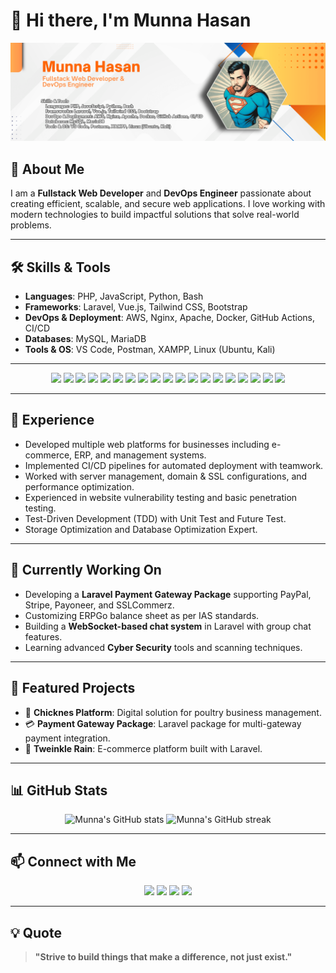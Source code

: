 # 👋 Hi there, I'm Munna Hasan

<p align="center">
  <img src="https://raw.githubusercontent.com/programmermunna/programmermunna/main/banner.png" alt="Munna | Fullstack Web Developer & DevOps Engineer" />
</p>

## 🚀 About Me

I am a **Fullstack Web Developer** and **DevOps Engineer** passionate about creating efficient, scalable, and secure web applications. I love working with modern technologies to build impactful solutions that solve real-world problems.

---

## 🛠️ Skills & Tools

- **Languages**: PHP, JavaScript, Python, Bash
- **Frameworks**: Laravel, Vue.js, Tailwind CSS, Bootstrap
- **DevOps & Deployment**: AWS, Nginx, Apache, Docker, GitHub Actions, CI/CD
- **Databases**: MySQL, MariaDB
- **Tools & OS**: VS Code, Postman, XAMPP, Linux (Ubuntu, Kali)

---

<p align="center">
  <img src="https://img.shields.io/badge/PHP-777BB4?style=for-the-badge&logo=php&logoColor=white" />
  <img src="https://img.shields.io/badge/Laravel-FF2D20?style=for-the-badge&logo=laravel&logoColor=white" />
  <img src="https://img.shields.io/badge/JavaScript-F7DF1E?style=for-the-badge&logo=javascript&logoColor=black" />
  <img src="https://img.shields.io/badge/Vue.js-42b883?style=for-the-badge&logo=vue.js&logoColor=white" />
  <img src="https://img.shields.io/badge/TailwindCSS-06B6D4?style=for-the-badge&logo=tailwindcss&logoColor=white" />
  <img src="https://img.shields.io/badge/Bootstrap-7952B3?style=for-the-badge&logo=bootstrap&logoColor=white" />
  <img src="https://img.shields.io/badge/MySQL-005C84?style=for-the-badge&logo=mysql&logoColor=white" />
  <img src="https://img.shields.io/badge/MariaDB-003545?style=for-the-badge&logo=mariadb&logoColor=white" />
  <img src="https://img.shields.io/badge/Python-3776AB?style=for-the-badge&logo=python&logoColor=white" />
  <img src="https://img.shields.io/badge/Bash-4EAA25?style=for-the-badge&logo=gnubash&logoColor=white" />
  <img src="https://img.shields.io/badge/AWS-232F3E?style=for-the-badge&logo=amazonaws&logoColor=white" />
  <img src="https://img.shields.io/badge/Nginx-009639?style=for-the-badge&logo=nginx&logoColor=white" />
  <img src="https://img.shields.io/badge/Apache-D22128?style=for-the-badge&logo=apache&logoColor=white" />
  <img src="https://img.shields.io/badge/Docker-2496ED?style=for-the-badge&logo=docker&logoColor=white" />
  <img src="https://img.shields.io/badge/GitHub Actions-2088FF?style=for-the-badge&logo=githubactions&logoColor=white" />
  <img src="https://img.shields.io/badge/CI/CD-009688?style=for-the-badge" />
  <img src="https://img.shields.io/badge/VS Code-007ACC?style=for-the-badge&logo=visualstudiocode&logoColor=white" />
  <img src="https://img.shields.io/badge/Postman-FF6C37?style=for-the-badge&logo=postman&logoColor=white" />
  <img src="https://img.shields.io/badge/Linux-FCC624?style=for-the-badge&logo=linux&logoColor=black" />
</p>

---

## 💼 Experience

- Developed multiple web platforms for businesses including e-commerce, ERP, and management systems.
- Implemented CI/CD pipelines for automated deployment with teamwork.
- Worked with server management, domain & SSL configurations, and performance optimization.
- Experienced in website vulnerability testing and basic penetration testing.
- Test-Driven Development (TDD) with Unit Test and Future Test.
- Storage Optimization and Database Optimization Expert.

---

## 🎯 Currently Working On

- Developing a **Laravel Payment Gateway Package** supporting PayPal, Stripe, Payoneer, and SSLCommerz.
- Customizing ERPGo balance sheet as per IAS standards.
- Building a **WebSocket-based chat system** in Laravel with group chat features.
- Learning advanced **Cyber Security** tools and scanning techniques.

---

## 🌟 Featured Projects

- 🐔 **Chicknes Platform**: Digital solution for poultry business management.
- 💳 **Payment Gateway Package**: Laravel package for multi-gateway payment integration.
- 🛒 **Tweinkle Rain**: E-commerce platform built with Laravel.

---

## 📊 GitHub Stats

<p align="center">
  <img src="https://github-readme-stats.vercel.app/api?username=programmermunna&show_icons=true&theme=tokyonight" alt="Munna's GitHub stats" />  
  <img src="https://github-readme-streak-stats.herokuapp.com/?user=programmermunna&theme=tokyonight" alt="Munna's GitHub streak" />
</p>

---

## 📫 Connect with Me

<p align="center">
  <a href="https://programmermunna.github.io/me/"><img src="https://img.shields.io/badge/Website-007ACC?style=for-the-badge&logo=googlechrome&logoColor=white" /></a>
  <a href="mailto:programmermunna@gmail.com"><img src="https://img.shields.io/badge/Email-D14836?style=for-the-badge&logo=gmail&logoColor=white" /></a>
  <a href="https://linkedin.com/in/programmermunna"><img src="https://img.shields.io/badge/LinkedIn-0A66C2?style=for-the-badge&logo=linkedin&logoColor=white" /></a>
  <a href="https://facebook.com/programmermunna"><img src="https://img.shields.io/badge/Facebook-1877F2?style=for-the-badge&logo=facebook&logoColor=white" /></a>
</p>

---

## 💡 Quote

> **"Strive to build things that make a difference, not just exist."**

